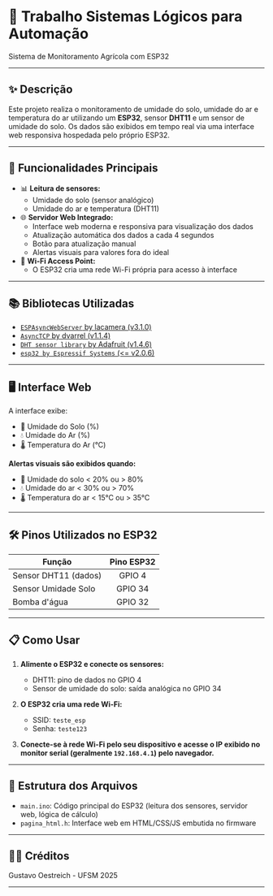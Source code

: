 # 🌱 Trabalho Sistemas Lógicos para Automação

Sistema de Monitoramento Agrícola com ESP32

---

## ✨ Descrição

Este projeto realiza o monitoramento de umidade do solo, umidade do ar e temperatura do ar utilizando um **ESP32**, sensor **DHT11** e um sensor de umidade do solo. Os dados são exibidos em tempo real via uma interface web responsiva hospedada pelo próprio ESP32.

---

## 🚀 Funcionalidades Principais

- 📊 **Leitura de sensores:**
  - Umidade do solo (sensor analógico)
  - Umidade do ar e temperatura (DHT11)
- 🌐 **Servidor Web Integrado:**
  - Interface web moderna e responsiva para visualização dos dados
  - Atualização automática dos dados a cada 4 segundos
  - Botão para atualização manual
  - Alertas visuais para valores fora do ideal
- 📡 **Wi-Fi Access Point:**
  - O ESP32 cria uma rede Wi-Fi própria para acesso à interface

---

## 📚 Bibliotecas Utilizadas

- [`ESPAsyncWebServer` by lacamera (v3.1.0)](https://github.com/me-no-dev/ESPAsyncWebServer)
- [`AsyncTCP` by dvarrel (v1.1.4)](https://github.com/dvarrel/AsyncTCP)
- [`DHT sensor library` by Adafruit (v1.4.6)](https://github.com/adafruit/DHT-sensor-library)
- [`esp32 by Espressif Systems` (<= v2.0.6)](https://github.com/espressif/arduino-esp32)

---

## 🖥️ Interface Web

A interface exibe:

- 🌱 Umidade do Solo (%)
- 💧 Umidade do Ar (%)
- 🌡️ Temperatura do Ar (°C)

**Alertas visuais são exibidos quando:**
- 🌱 Umidade do solo < 20% ou > 80%
- 💧 Umidade do ar < 30% ou > 70%
- 🌡️ Temperatura do ar < 15°C ou > 35°C

---

## 🛠️ Pinos Utilizados no ESP32

| Função                | Pino ESP32 |
|-----------------------|:----------:|
| Sensor DHT11 (dados)  |   GPIO 4   |
| Sensor Umidade Solo   |   GPIO 34  |
| Bomba d'água          |   GPIO 32  |

---

## 📋 Como Usar

1. **Alimente o ESP32 e conecte os sensores:**
   - DHT11: pino de dados no GPIO 4
   - Sensor de umidade do solo: saída analógica no GPIO 34

2. **O ESP32 cria uma rede Wi-Fi:**
   - SSID: `teste_esp`
   - Senha: `teste123`

3. **Conecte-se à rede Wi-Fi pelo seu dispositivo e acesse o IP exibido no monitor serial (geralmente `192.168.4.1`) pelo navegador.**

---

## 📁 Estrutura dos Arquivos

- `main.ino`: Código principal do ESP32 (leitura dos sensores, servidor web, lógica de cálculo)
- `pagina_html.h`: Interface web em HTML/CSS/JS embutida no firmware

---

## 👨‍💻 Créditos

Gustavo Oestreich - UFSM 
2025

---